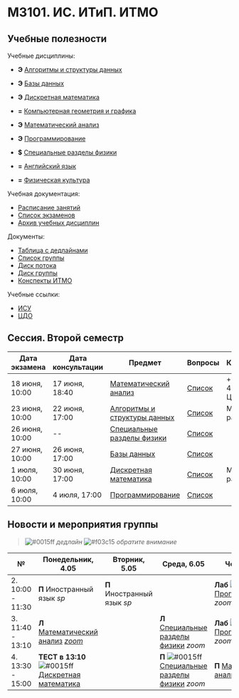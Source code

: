 # M3101. ИС. ИТиП. ИТМО

## Учебные полезности

Учебные дисциплины:
* **Э** [Алгоритмы и структуры данных](Subjects/Algorithms.md)
* **Э** [Базы данных](Subjects/Databases.md)
* **Э** [Дискретная математика](Subjects/DiscreteMathematics.md)
* **=** [Компьютерная геометрия и графика](Subjects/ComputerGeometryAndGraphics.md)
* **Э** [Математический анализ](Subjects/MathematicalAnalysis.md)
* **Э** [Программирование](Subjects/Programming.md)
* **$** [Специальные разделы физики](Subjects/Physics.md)

* **=** [Английский язык](https://vk.cc/ak65kn)
* **=** [Физическая культура](https://isu.ifmo.ru/pls/apex/f?p=2153:15:108337501947348::NO:RP,3::)

Учебная документация:
* [Расписание занятий](Timetable.md#Расписание)
* [Список экзаменов](Timetable.md#Экзамены)
* [Архив учебных дисциплин](Subjects/Archive/README.md)

Документы:
* [Таблица с дедлайнами](https://docs.google.com/spreadsheets/d/1cRn8rUsxOMyPOczXcyuTHq2O2s8YiK2KlF5f5xwN25g/edit)
* [Список группы](GroupList.md)
* [Диск потока](https://drive.google.com/drive/folders/1fC6WB74TOPxm7cGoJRpLWFFAYl6r1nQl)
* [Диск группы](https://drive.google.com/drive/folders/1-vDZS3wehIW1l_QkGFHEEHH3K2wVaMKx)
* [Конспекты ИТМО](http://neerc.ifmo.ru/wiki/)

Учебные ссылки:
* [ИСУ](https://isu.ifmo.ru/)
* [ЦДО](https://de.ifmo.ru/)

## Сессия. Второй семестр

| Дата экзамена | Дата консультации | Предмет | Вопросы | Комментарий |
| ----- | ------ | ------ |------ |------ |
| 18 июня, 10:00 | 17 июня, 18:40 | [Математический анализ](Subjects/MathematicalAnalysis.md) | [Список](Files/Matan-Exam-Sem2.pdf) | + 39. Поток + 40. Циркуляция |
| 23 июня, 10:00 | 22 июня, 17:00 | [Алгоритмы и структуры данных](Subjects/Algorithms.md) | [Список](http://neerc.ifmo.ru/teaching/disalgo/algo/spring/algo2019.pdf) | Можно сдать раньше. |
| 26 июня, 10:00 | -- | [Специальные разделы физики](Subjects/Physics.md) | [Список](Files/ExamPhys.pdf) |  |
| 27 июня, 10:00 | 26 июня, 17:00 | [Базы данных](Subjects/Databases.md) | [Список](Files/DB/ExamDB.pdf) |  |
| 1 июля, 10:00 | 30 июня, 17:00 | [Дискретная математика](Subjects/DiscreteMathematics.md) | [Список](http://neerc.ifmo.ru/teaching/disalgo/discrete/spring/dm2.pdf) | Можно сдать раньше. |
| 6 июля, 10:00 | 4 июля, 17:00 | [Программирование](Subjects/Programming.md) | [Список](Files/ExamProg.pdf) |  |



## Новости и мероприятия группы

> ![#0015ff](https://placehold.it/15/0015ff/000000?text=+) *дедлайн*  ![#f03c15](https://placehold.it/15/f03c15/000000?text=+) *обратите внимание*


|№| Понедельник, 4.05 | Вторник, 5.05 | Среда, 6.05 | Четверг, 7.05 | Пятница, 8.05 | Вторник, 16.06 |
| ----- | ------ |------ |------ |------ |------ |------ |
| 2. 10:00 - 11:30| **П** Иностранный язык *sp* | **П** Иностранный язык *sp* | | **Лаб** ![#0015ff](https://placehold.it/15/0015ff/000000?text=+) [Программирование](Subjects/Programming.md) *zoom* | **Лаб** ![#0015ff](https://placehold.it/15/0015ff/000000?text=+) [Дискретная математика](Subjects/DiscreteMathematics.md) *discord* | |
| 3. 11:40 - 13:10| **Л** [Математический анализ](Subjects/MathematicalAnalysis.md) [*zoom*](https://itmo.zoom.us/j/83380054658) |  | **Л** [Специальные разделы физики](Subjects/Physics.md) *zoom* | **Лаб** ![#0015ff](https://placehold.it/15/0015ff/000000?text=+) [Программирование](Subjects/Programming.md) *zoom* | **Лаб** ![#0015ff](https://placehold.it/15/0015ff/000000?text=+) [Дискретная математика](Subjects/DiscreteMathematics.md) *discord* | **Л** [Специальные разделы физики](Subjects/Physics.md) *zoom* |
| 4. 13:30 - 15:00|  **ТЕСТ в 13:10** ![#0015ff](https://placehold.it/15/0015ff/000000?text=+) [Дискретная математика](Subjects/DiscreteMathematics.md) | | **П** ![#0015ff](https://placehold.it/15/0015ff/000000?text=+) [Специальные разделы физики](Subjects/Physics.md) *zoom* | **П** [Математический анализ](Subjects/MathematicalAnalysis.md) *no*  | **П** [Математический анализ](Subjects/MathematicalAnalysis.md) *no* | **П** [Специальные разделы физики](Subjects/Physics.md) *zoom*|

